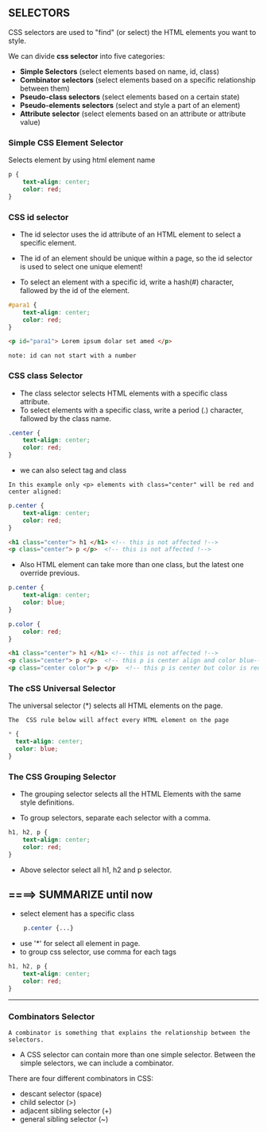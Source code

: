 ## SELECTORS

CSS selectors are used to "find" (or select) the HTML elements you want to style.

We can divide **css selector** into five categories:

* **Simple Selectors** (select elements based on name, id, class)
* **Combinator selectors** (select elements based on a specific relationship between them)
* **Pseudo-class selectors** (select elements based on a certain state)
* **Pseudo-elements selectors** (select and style a part of an element)
* **Attribute selector** (select elements based on an attribute or attribute value)

### Simple CSS Element Selector

Selects element by using html element name

```css
p {
    text-align: center;
    color: red;
}
```

### CSS id selector

* The id selector uses the id attribute of an HTML element to select a specific element.

* The id of an element should be unique within a page, so the id selector is used to select one unique element!

* To select an element with a specific id, write a hash(#) character, fallowed by the id of the element.

```css
#para1 {
    text-align: center;
    color: red;
}
```

```html
<p id="para1"> Lorem ipsum dolar set amed </p>
```
`note: id can not start with a number `

### CSS class Selector
* The class selector selects HTML elements with a specific class attribute.
* To select elements with a specific class, write a period (.) character, fallowed by the class name.

```css
.center {
    text-align: center;
    color: red;
}
```

* we can also select tag and class

``
In this example only <p> elements with class="center" will be red and center aligned:
``

```css
p.center {
    text-align: center;
    color: red;
}
```

```html
<h1 class="center"> h1 </h1> <!-- this is not affected !-->
<p class="center"> p </p>  <!-- this is not affected !-->
```

* Also HTML element can take more than one class, but the latest one override previous.

```css
p.center {
    text-align: center;
    color: blue;
}

p.color {
    color: red;
}
```

```html
<h1 class="center"> h1 </h1> <!-- this is not affected !-->
<p class="center"> p </p>  <!-- this p is center align and color blue-->
<p class="center color"> p </p>  <!-- this p is center but color is red !-->

```

### The cSS Universal Selector

The universal selector (*) selects all HTML elements on the page.

``
The  CSS rule below will affect every HTML element on the page
``

```css
* {
  text-align: center;
  color: blue;
}
```
### The CSS Grouping Selector

* The grouping selector selects all the HTML Elements with the same style definitions.

* To group selectors, separate each selector with a comma. 

```css
h1, h2, p {
    text-align: center;
    color: red;
}
```

* Above selector select all h1, h2 and p selector.

## ====> SUMMARIZE until now
* select element has a specific class
   ```css
    p.center {...}
   ```
* use '*' for select all element in page.
* to group css selector, use comma for each tags
```css
h1, h2, p {
    text-align: center;
    color: red;
}
```

----------------------

### Combinators Selector

``
A combinator is something that explains the relationship between the selectors.
``

* A CSS selector can contain more than one simple selector. Between the simple selectors, we can include a combinator.

There are four different combinators in CSS:
* descant selector (space)
* child selector (>)
* adjacent sibling selector (+)
* general sibling selector (~)